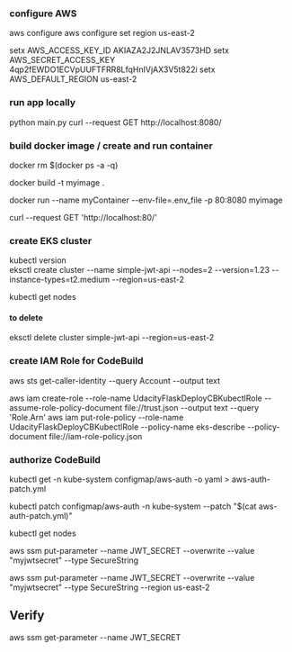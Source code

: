### configure AWS

aws configure
aws configure set region us-east-2




setx AWS_ACCESS_KEY_ID AKIAZA2J2JNLAV3573HD
setx AWS_SECRET_ACCESS_KEY 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
setx AWS_DEFAULT_REGION us-east-2








### run app locally

python main.py
curl --request GET http://localhost:8080/


### build docker image / create and run container

docker rm $(docker ps -a -q)

docker build -t myimage .

docker run --name myContainer --env-file=.env_file -p 80:8080 myimage

curl --request GET 'http://localhost:80/'

### create EKS cluster

kubectl version  
eksctl create cluster --name simple-jwt-api --nodes=2 --version=1.23 --instance-types=t2.medium --region=us-east-2

kubectl get nodes

#### to delete
eksctl delete cluster simple-jwt-api  --region=us-east-2


### create IAM Role for CodeBuild

aws sts get-caller-identity --query Account --output text

aws iam create-role --role-name UdacityFlaskDeployCBKubectlRole --assume-role-policy-document file://trust.json --output text --query 'Role.Arn'
aws iam put-role-policy --role-name UdacityFlaskDeployCBKubectlRole --policy-name eks-describe --policy-document file://iam-role-policy.json

### authorize CodeBuild

kubectl get -n kube-system configmap/aws-auth -o yaml > aws-auth-patch.yml

kubectl patch configmap/aws-auth -n kube-system --patch "$(cat aws-auth-patch.yml)"

kubectl get nodes





aws ssm put-parameter --name JWT_SECRET --overwrite --value "myjwtsecret" --type SecureString

aws ssm put-parameter --name JWT_SECRET --overwrite --value "myjwtsecret" --type SecureString --region us-east-2
## Verify
aws ssm get-parameter --name JWT_SECRET
















